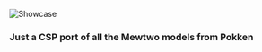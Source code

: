 ![Showcase](https://user-images.githubusercontent.com/47396668/222947823-c9520f0d-5904-4444-821e-80cb1e58b775.png)

### Just a CSP port of all the Mewtwo models from Pokken
